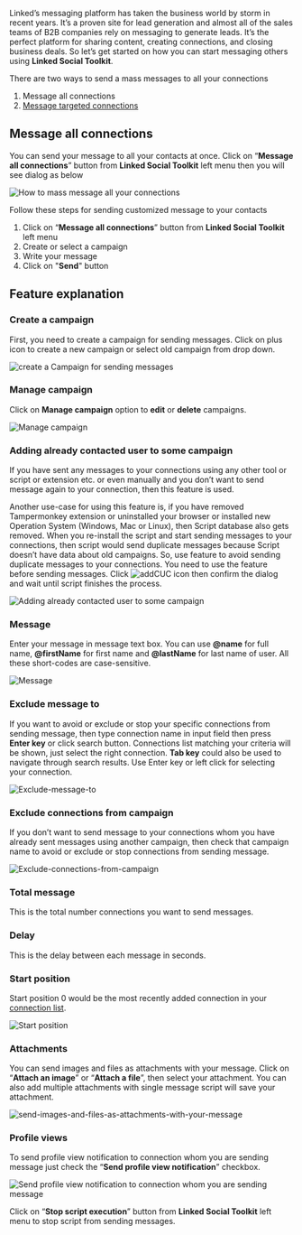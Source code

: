 Linked’s messaging platform has taken the business world by storm in recent years. It’s a proven site for lead generation and almost all of the sales teams of B2B companies rely on messaging to generate leads. It’s the perfect platform for sharing content, creating connections, and closing business deals. So let’s get started on how you can start messaging others using **Linked Social Toolkit**.

There are two ways to send a mass messages to all your connections
1. Message all connections
2. [Message targeted connections](https://github.com/ZiaUrR3hman/LinkedSocialToolkit/wiki/How-to-message-targeted-connections)

## Message all connections
You can send your message to all your contacts at once. Click on “**Message all connections**” button from  **Linked Social Toolkit** left menu then you will see dialog as below

![How to mass message all your connections](https://github.com/ZiaUrR3hman/LinkedSocialToolkit/raw/master/images/How-to-mass-message-all-your-connections.png)

Follow these steps for sending customized message to your contacts
1. Click on “**Message all connections**” button from  **Linked Social Toolkit** left menu
2. Create or select a campaign
3. Write your message
4. Click on "**Send**" button

## Feature explanation
### Create a campaign
First, you need to create a campaign for sending messages. Click on plus icon to create a new campaign or select old campaign from drop down.

![create a Campaign for sending messages](https://github.com/ZiaUrR3hman/LinkedSocialToolkit/raw/master/images/create-a-campaign.png)

### Manage campaign
Click on **Manage campaign** option to **edit** or **delete** campaigns.

![Manage campaign](https://github.com/ZiaUrR3hman/LinkedSocialToolkit/raw/master/images/manage-campaign.png)

### Adding already contacted user to some campaign
If you have sent any messages to your connections using any other tool or script or extension etc. or even manually and you don’t want to send message again to your connection, then this feature is used.

Another use-case for using this feature is, if you have removed Tampermonkey extension or uninstalled your browser or installed new Operation System (Windows, Mac or Linux), then Script database also gets removed.  When you re-install the script and start sending messages to your connections, then script would send duplicate messages because Script doesn’t have data about old campaigns. So, use feature to avoid sending duplicate messages to your connections. You need to use the feature before sending messages.
Click ![addCUC](https://github.com/ZiaUrR3hman/LinkedSocialToolkit/raw/master/images/addCUC.png) icon then confirm the dialog and wait until script finishes the process.

![Adding already contacted user to some campaign](https://github.com/ZiaUrR3hman/LinkedSocialToolkit/raw/master/images/Adding-already-contacted-user-to-some-campaign.png)

### Message
Enter your message in message text box. You can use **@name** for full name, **@firstName** for first name and **@lastName** for last name of user. All these short-codes are case-sensitive.

![Message](https://github.com/ZiaUrR3hman/LinkedSocialToolkit/raw/master/images/Message.png)

### Exclude message to 
If you want to avoid or exclude or stop your specific connections from sending message, then type connection name in input field then press **Enter key** or click search button. Connections list matching your criteria will be shown, just select the right connection. **Tab key** could also be used to navigate through search results. Use Enter key or left click for selecting your connection.
 
![Exclude-message-to](https://github.com/ZiaUrR3hman/LinkedSocialToolkit/raw/master/images/Exclude-message-to.png)

### Exclude connections from campaign
If you don’t want to send message to your connections whom you have already sent messages using another campaign, then check that campaign name to avoid or exclude or stop connections from sending message.

![Exclude-connections-from-campaign](https://github.com/ZiaUrR3hman/LinkedSocialToolkit/raw/master/images/Exclude-connections-from-campaign.png)

### Total message
This is the total number connections you want to send messages.
### Delay
This is the delay between each message in seconds. 
### Start position
Start position 0 would be the most recently added connection in your [connection list](https://www.linkedin.com/mynetwork/invite-connect/connections/).

![Start position](https://github.com/ZiaUrR3hman/LinkedSocialToolkit/raw/master/images/Start-position-MyNetwork.png)

### Attachments
You can send images and files as attachments with your message. Click on “**Attach an image**” or “**Attach a file**”, then select your attachment. You can also add multiple attachments with single message script will save your attachment.

![send-images-and-files-as-attachments-with-your-message](https://github.com/ZiaUrR3hman/LinkedSocialToolkit/raw/master/images/send-images-and-files-as-attachments-with-your-message.png)

### Profile views
To send profile view notification to connection whom you are sending message just check the “**Send profile view notification**” checkbox.

![Send profile view notification to connection whom you are sending message](https://github.com/ZiaUrR3hman/LinkedSocialToolkit/raw/master/images/send-profile-view.png)

Click on “**Stop script execution**” button from **Linked Social Toolkit** left menu to stop script from sending messages.
